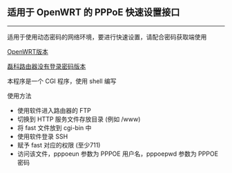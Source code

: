 ## 适用于 OpenWRT 的 PPPoE 快速设置接口 ##


----------

适用于使用动态密码的网络环境，要进行快速设置，请配合密码获取端使用

[OpenWRT版本](https://github.com/NimitzDEV/AutoConnectADSL/tree/openwrt)

[磊科路由器没有登录密码版本](https://github.com/NimitzDEV/AutoConnectADSL/tree/master)

本程序是一个 CGI 程序，使用 shell 编写

使用方法

 - 使用软件进入路由器的 FTP 
 - 切换到 HTTP 服务文件存放目录 (例如 /www)
 - 将 fast 文件放到 cgi-bin 中
 - 使用软件登录 SSH
 - 赋予 fast 对应的权限 (至少711)
 - 访问该文件，pppoeun 参数为 PPPOE 用户名，pppoepwd 参数为 PPPOE 密码